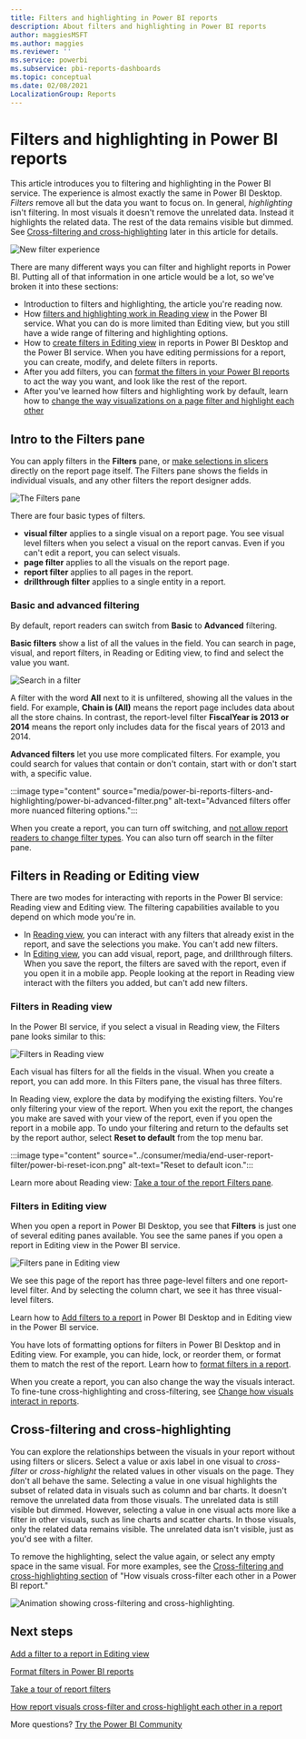 ```yaml
---
title: Filters and highlighting in Power BI reports
description: About filters and highlighting in Power BI reports
author: maggiesMSFT
ms.author: maggies
ms.reviewer: ''
ms.service: powerbi
ms.subservice: pbi-reports-dashboards
ms.topic: conceptual
ms.date: 02/08/2021
LocalizationGroup: Reports
---
```

# Filters and highlighting in Power BI reports

 This article introduces you to filtering and highlighting in the Power BI service. The experience is almost exactly the same in Power BI Desktop. *Filters* remove all but the data you want to focus on. In general, *highlighting* isn't filtering. In most visuals it doesn't remove the unrelated data. Instead it highlights the related data. The rest of the data remains visible but dimmed. See [Cross-filtering and cross-highlighting](#cross-filtering-and-cross-highlighting) later in this article for details.

![New filter experience](media/power-bi-reports-filters-and-highlighting/power-bi-filter-reading.png)


There are many different ways you can filter and highlight reports in Power BI. Putting all of that information in one article would be a lot, so we've broken it into these sections:

* Introduction to filters and highlighting, the article you're reading now.
* How [filters and highlighting work in Reading view](../consumer/end-user-interactions.md) in the Power BI service. What you can do is more limited than Editing view, but you still have a wide range of filtering and highlighting options.  
* How to [create filters in Editing view](power-bi-report-add-filter.md) in reports in Power BI Desktop and the Power BI service. When you have editing permissions for a report, you can create, modify, and delete filters in reports.
* After you add filters, you can [format the filters in your Power BI reports](power-bi-report-filter.md) to act the way you want, and look like the rest of the report.
* After you've learned how filters and highlighting work by default, learn how to [change the way visualizations on a page filter and highlight each other](service-reports-visual-interactions.md)

## Intro to the Filters pane

You can apply filters in the **Filters** pane, or [make selections in slicers](../visuals/power-bi-visualization-slicers.md) directly on the report page itself. The Filters pane shows the fields in individual visuals, and any other filters the report designer adds. 

![The Filters pane](media/power-bi-reports-filters-and-highlighting/power-bi-add-filter-reading-view.png)

There are four basic types of filters.

- **visual filter** applies to a single visual on a report page. You see visual level filters when you select a visual on the report canvas. Even if you can't edit a report, you can select visuals.
- **page filter** applies to all the visuals on the report page.
- **report filter** applies to all pages in the report.
- **drillthrough filter** applies to a single entity in a report.

### Basic and advanced filtering

By default, report readers can switch from **Basic** to **Advanced** filtering. 

**Basic filters** show a list of all the values in the field. You can search in page, visual, and report filters, in Reading or Editing view, to find and select the value you want. 

![Search in a filter](media/power-bi-reports-filters-and-highlighting/power-bi-search-filter.png)

A filter with the word **All** next to it is unfiltered, showing all the values in the field.  For example, **Chain is (All)** means the report page includes data about all the store chains. In contrast, the report-level filter **FiscalYear is 2013 or 2014** means the report only includes data for the fiscal years of 2013 and 2014.

**Advanced filters** let you use more complicated filters. For example, you could search for values that contain or don't contain, start with or don't start with, a specific value. 

:::image type="content" source="media/power-bi-reports-filters-and-highlighting/power-bi-advanced-filter.png" alt-text="Advanced filters offer more nuanced filtering options.":::

When you create a report, you can turn off switching, and [not allow report readers to change filter types](power-bi-report-filter.md#restrict-changes-to-filter-type). You can also turn off search in the filter pane.

## Filters in Reading or Editing view

There are two modes for interacting with reports in the Power BI service: Reading view and Editing view. The filtering capabilities available to you depend on which mode you're in.

* In [Reading view](#filters-in-reading-view), you can interact with any filters that already exist in the report, and save the selections you make. You can't add new filters.
* In [Editing view](#filters-in-editing-view), you can add visual, report, page, and drillthrough filters. When you save the report, the filters are saved with the report, even if you open it in a mobile app. People looking at the report in Reading view interact with the filters you added, but can't add new filters.

### Filters in Reading view

In the Power BI service, if you select a visual in Reading view, the Filters pane looks similar to this:

![Filters in Reading view](media/power-bi-reports-filters-and-highlighting/power-bi-filter-reading-view.png)

Each visual has filters for all the fields in the visual. When you create a report, you can add more. In this Filters pane, the visual has three filters.

In Reading view, explore the data by modifying the existing filters. You're only filtering your view of the report. When you exit the report, the changes you make are saved with your view of the report, even if you open the report in a mobile app. To undo your filtering and return to the defaults set by the report author, select **Reset to default** from the top menu bar.

:::image type="content" source="../consumer/media/end-user-report-filter/power-bi-reset-icon.png" alt-text="Reset to default icon.":::

Learn more about Reading view: [Take a tour of the report Filters pane](../consumer/end-user-report-filter.md).

### Filters in Editing view
When you open a report in Power BI Desktop, you see that **Filters** is just one of several editing panes available. You see the same panes if you open a report in Editing view in the Power BI service.

![Filters pane in Editing view](media/power-bi-reports-filters-and-highlighting/power-bi-add-filter-editing-view.png)

We see this page of the report has three page-level filters and one report-level filter. And by selecting the column chart, we see it has three visual-level filters.

Learn how to [Add filters to a report](power-bi-report-add-filter.md) in Power BI Desktop and in Editing view in the Power BI service.

You have lots of formatting options for filters in Power BI Desktop and in Editing view. For example, you can hide, lock, or reorder them, or format them to match the rest of the report. Learn how to [format filters in a report](power-bi-report-filter.md). 

When you create a report, you can also change the way the visuals interact. To fine-tune cross-highlighting and cross-filtering, see [Change how visuals interact in reports](service-reports-visual-interactions.md).


## Cross-filtering and cross-highlighting

You can explore the relationships between the visuals in your report without using filters or slicers. Select a value or axis label in one visual to *cross-filter* or *cross-highlight* the related values in other visuals on the page. They don't all behave the same. Selecting a value in one visual highlights the subset of related data in visuals such as column and bar charts. It doesn't remove the unrelated data from those visuals. The unrelated data is still visible but dimmed. However, selecting a value in one visual acts more like a filter in other visuals, such as line charts and scatter charts. In those visuals, only the related data remains visible. The unrelated data isn't visible, just as you'd see with a filter. 

To remove the highlighting, select the value again, or select any empty space in the same visual. For more examples, see the [Cross-filtering and cross-highlighting section](../consumer/end-user-interactions.md#cross-filtering-and-cross-highlighting) of "How visuals cross-filter each other in a Power BI report."

![Animation showing cross-filtering and cross-highlighting.](media/power-bi-reports-filters-and-highlighting/power-bi-adhoc-filter.gif)

## Next steps

[Add a filter to a report in Editing view](power-bi-report-add-filter.md)

[Format filters in Power BI reports](power-bi-report-filter.md)

[Take a tour of report filters](../consumer/end-user-report-filter.md)

[How report visuals cross-filter and cross-highlight each other in a report](../consumer/end-user-interactions.md)

More questions? [Try the Power BI Community](https://community.powerbi.com/)
